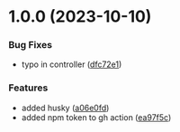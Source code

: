 # 1.0.0 (2023-10-10)


### Bug Fixes

* typo in controller ([dfc72e1](https://github.com/lukasnerdware/semantic-release/commit/dfc72e1a69824a43a430202fb64a267f65d1c08f))


### Features

* added husky ([a06e0fd](https://github.com/lukasnerdware/semantic-release/commit/a06e0fd48f60e4c93d339c44e795a16edc036999))
* added npm token to gh action ([ea97f5c](https://github.com/lukasnerdware/semantic-release/commit/ea97f5cbfc74ec6dd55625d55885de431186ac82))
